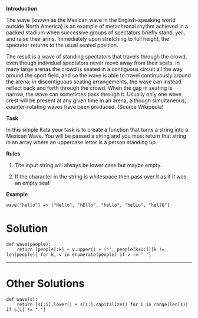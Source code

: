 **Introduction**

The wave (known as the Mexican wave in the English-speaking world outside North America) is an example of metachronal rhythm achieved in a packed stadium when successive groups of spectators briefly stand, yell, and raise their arms. Immediately upon stretching to full height, the spectator returns to the usual seated position.

The result is a wave of standing spectators that travels through the crowd, even though individual spectators never move away from their seats. In many large arenas the crowd is seated in a contiguous circuit all the way around the sport field, and so the wave is able to travel continuously around the arena; in discontiguous seating arrangements, the wave can instead reflect back and forth through the crowd. When the gap in seating is narrow, the wave can sometimes pass through it. Usually only one wave crest will be present at any given time in an arena, although simultaneous, counter-rotating waves have been produced. (Source Wikipedia)

**Task**

In this simple Kata your task is to create a function that turns a string into a Mexican Wave. You will be passed a string and you must return that string in an array where an uppercase letter is a person standing up.

**Rules**

 1.  The input string will always be lower case but maybe empty.

 2.  If the character in the string is whitespace then pass over it as if it was an empty seat

**Example**
```
wave("hello") => ["Hello", "hEllo", "heLlo", "helLo", "hellO"]
```

# Solution

```
def wave(people):
    return [people[:k] + v.upper() + ('', people[k+1:])[k != len(people)] for k, v in enumerate(people) if v != ' ']
```
___
# Other Solutions
```
def wave(s):
    return [s[:i].lower() + s[i:].capitalize() for i in range(len(s)) if s[i] != " "]
```
